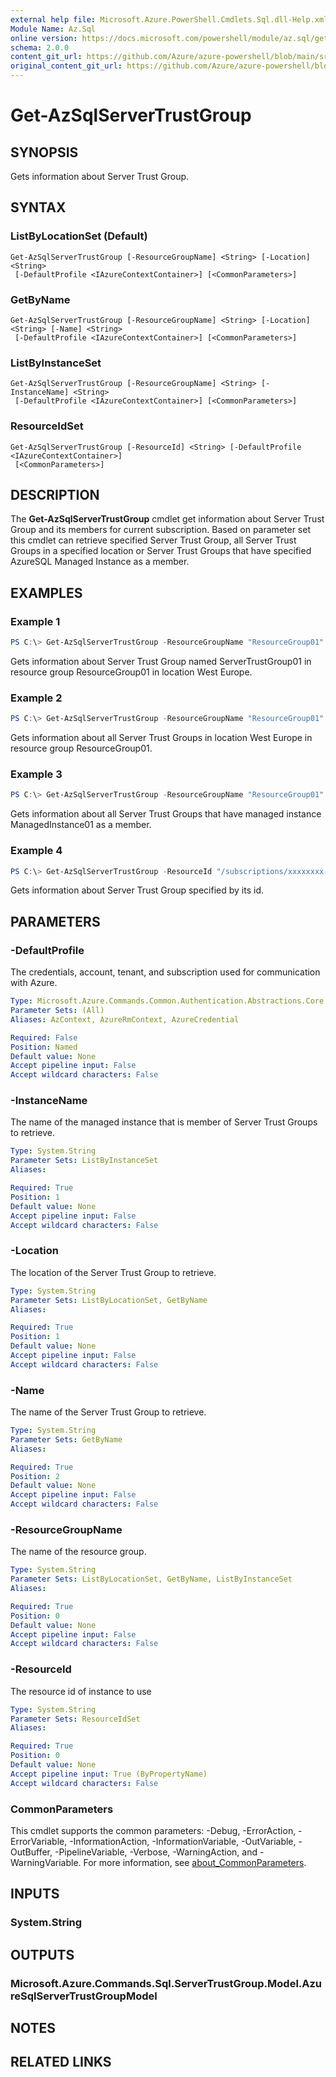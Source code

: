 ```yaml
---
external help file: Microsoft.Azure.PowerShell.Cmdlets.Sql.dll-Help.xml
Module Name: Az.Sql
online version: https://docs.microsoft.com/powershell/module/az.sql/get-azsqlservertrustgroup
schema: 2.0.0
content_git_url: https://github.com/Azure/azure-powershell/blob/main/src/Sql/Sql/help/Get-AzSqlServerTrustGroup.md
original_content_git_url: https://github.com/Azure/azure-powershell/blob/main/src/Sql/Sql/help/Get-AzSqlServerTrustGroup.md
---
```


# Get-AzSqlServerTrustGroup

## SYNOPSIS
Gets information about Server Trust Group.

## SYNTAX

### ListByLocationSet (Default)
```
Get-AzSqlServerTrustGroup [-ResourceGroupName] <String> [-Location] <String>
 [-DefaultProfile <IAzureContextContainer>] [<CommonParameters>]
```

### GetByName
```
Get-AzSqlServerTrustGroup [-ResourceGroupName] <String> [-Location] <String> [-Name] <String>
 [-DefaultProfile <IAzureContextContainer>] [<CommonParameters>]
```

### ListByInstanceSet
```
Get-AzSqlServerTrustGroup [-ResourceGroupName] <String> [-InstanceName] <String>
 [-DefaultProfile <IAzureContextContainer>] [<CommonParameters>]
```

### ResourceIdSet
```
Get-AzSqlServerTrustGroup [-ResourceId] <String> [-DefaultProfile <IAzureContextContainer>]
 [<CommonParameters>]
```

## DESCRIPTION
The **Get-AzSqlServerTrustGroup** cmdlet get information about Server Trust Group and its members for current subscription. Based on parameter set this cmdlet can retrieve specified Server Trust Group, all Server Trust Groups in a specified location or Server Trust Groups that have specified AzureSQL Managed Instance as a member.

## EXAMPLES

### Example 1
```powershell
PS C:\> Get-AzSqlServerTrustGroup -ResourceGroupName "ResourceGroup01" -Location "West Europe" -Name "ServerTrustGroup01"
```

Gets information about Server Trust Group named ServerTrustGroup01 in resource group ResourceGroup01 in location West Europe.

### Example 2
```powershell
PS C:\> Get-AzSqlServerTrustGroup -ResourceGroupName "ResourceGroup01" -Location "West Europe"
```

Gets information about all Server Trust Groups in location West Europe in resource group ResourceGroup01.

### Example 3
```powershell
PS C:\> Get-AzSqlServerTrustGroup -ResourceGroupName "ResourceGroup01" -InstanceName "ManagedInstance01"
```

Gets information about all Server Trust Groups that have managed instance ManagedInstance01 as a member.

### Example 4
```powershell
PS C:\> Get-AzSqlServerTrustGroup -ResourceId "/subscriptions/xxxxxxxx-xxxx-xxxx-xxxx-xxxxxxxxxxxx/resourceGroups/ResourceGroup01/providers/Microsoft.Sql/locations/WestEurope/serverTrustGroups/ServerTrustGroup01"
```

Gets information about Server Trust Group specified by its id.

## PARAMETERS

### -DefaultProfile
The credentials, account, tenant, and subscription used for communication with Azure.

```yaml
Type: Microsoft.Azure.Commands.Common.Authentication.Abstractions.Core.IAzureContextContainer
Parameter Sets: (All)
Aliases: AzContext, AzureRmContext, AzureCredential

Required: False
Position: Named
Default value: None
Accept pipeline input: False
Accept wildcard characters: False
```

### -InstanceName
The name of the managed instance that is member of Server Trust Groups to retrieve.

```yaml
Type: System.String
Parameter Sets: ListByInstanceSet
Aliases:

Required: True
Position: 1
Default value: None
Accept pipeline input: False
Accept wildcard characters: False
```

### -Location
The location of the Server Trust Group to retrieve.

```yaml
Type: System.String
Parameter Sets: ListByLocationSet, GetByName
Aliases:

Required: True
Position: 1
Default value: None
Accept pipeline input: False
Accept wildcard characters: False
```

### -Name
The name of the Server Trust Group to retrieve.

```yaml
Type: System.String
Parameter Sets: GetByName
Aliases:

Required: True
Position: 2
Default value: None
Accept pipeline input: False
Accept wildcard characters: False
```

### -ResourceGroupName
The name of the resource group.

```yaml
Type: System.String
Parameter Sets: ListByLocationSet, GetByName, ListByInstanceSet
Aliases:

Required: True
Position: 0
Default value: None
Accept pipeline input: False
Accept wildcard characters: False
```

### -ResourceId
The resource id of instance to use

```yaml
Type: System.String
Parameter Sets: ResourceIdSet
Aliases:

Required: True
Position: 0
Default value: None
Accept pipeline input: True (ByPropertyName)
Accept wildcard characters: False
```

### CommonParameters
This cmdlet supports the common parameters: -Debug, -ErrorAction, -ErrorVariable, -InformationAction, -InformationVariable, -OutVariable, -OutBuffer, -PipelineVariable, -Verbose, -WarningAction, and -WarningVariable. For more information, see [about_CommonParameters](http://go.microsoft.com/fwlink/?LinkID=113216).

## INPUTS

### System.String

## OUTPUTS

### Microsoft.Azure.Commands.Sql.ServerTrustGroup.Model.AzureSqlServerTrustGroupModel

## NOTES

## RELATED LINKS
